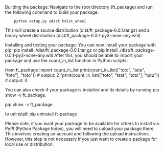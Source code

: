 Building the package: Navigate to the root directory (ft_package) and run the following command to build your package:

        python setup.py sdist bdist_wheel

This will create a source distribution (dist/ft_package-0.0.1.tar.gz) and a binary wheel distribution (dist/ft_package-0.0.1-py3-none-any.whl).

Installing and testing your package: You can now install your package with pip:
pip install ./dist/ft_package-0.0.1.tar.gz
or
pip install ./dist/ft_package-0.0.1-py3-none-any.whl
After this, you should be able to import your package and use the count_in_list function in Python scripts:

from ft_package import count_in_list
print(count_in_list(["toto", "tata", "toto"], "toto"))  # output: 2
”print(count_in_list(["toto", "tata", "toto"], "tutu"))  # output: 0

You can also check if your package is installed and its details by running pip show -v ft_package.

pip show -v ft_package

to uninstall: pip uninstall ft-package

Please note, if you want your package to be available for others to install via PyPI (Python Package Index), you will need to upload your package there. This involves creating an account and following the upload instructions. However, this step is not necessary if you just want to create a package for local use or distribution.